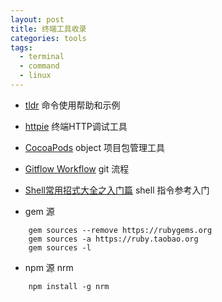 ```yaml
---
layout: post
title: 终端工具收录
categories: tools
tags:
  - terminal
  - command
  - linux
---
```


* [tldr](http://tldr-pages.github.io/) 命令使用帮助和示例

* [httpie](https://github.com/jkbrzt/httpie)	终端HTTP调试工具

* [CocoaPods](http://guides.cocoapods.org/using/using-cocoapods.html) object 项目包管理工具

* [Gitflow Workflow](http://blog.csdn.net/happydeer/article/details/17618935) git 流程

* [Shell常用招式大全之入门篇](https://segmentfault.com/a/1190000002924882) shell 指令参考入门

* gem 源
```
	gem sources --remove https://rubygems.org
	gem sources -a https://ruby.taobao.org
	gem sources -l
```

* npm 源 nrm
```
	npm install -g nrm
```
